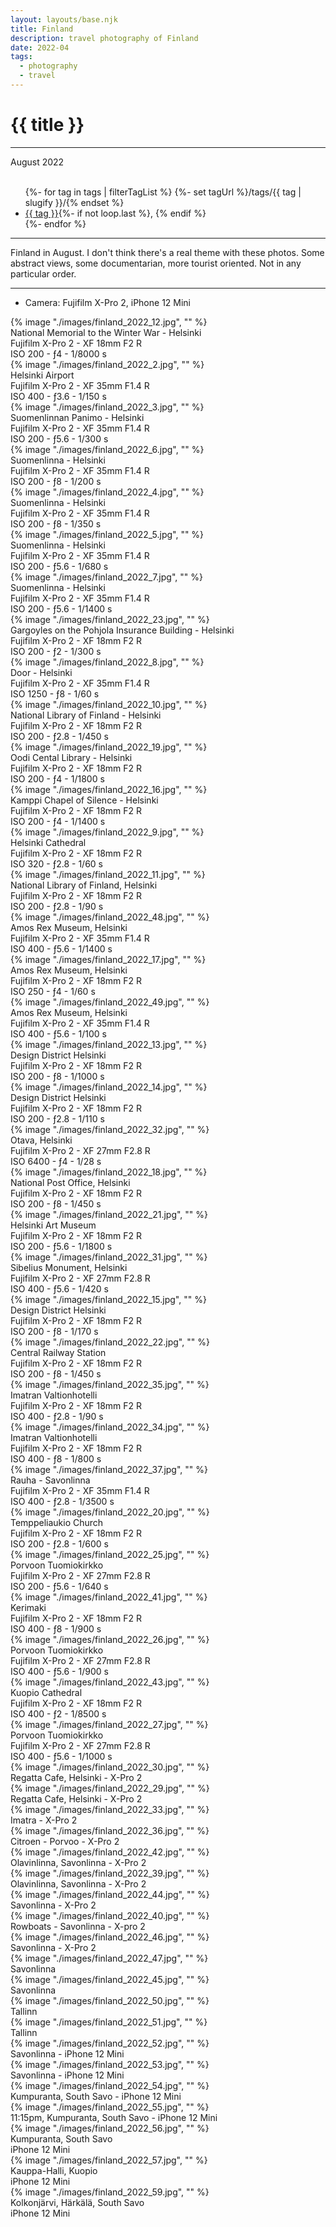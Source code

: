 ```yaml
---
layout: layouts/base.njk
title: Finland
description: travel photography of Finland
date: 2022-04
tags:
  - photography
  - travel
---
```


<div class="container">
	<div class="row">
		<div class="col-12 col-12-md col-4-lg">
			<h1>{{ title }}</h1>
			<hr>
			<time>August 2022</time>
			</br></br>
			<ul class="post-metadata">
				{%- for tag in tags | filterTagList %}
				{%- set tagUrl %}/tags/{{ tag | slugify }}/{% endset %}
				<li><a href="{{ tagUrl }}" class="post-tag">{{ tag }}</a>{%- if not loop.last %}, {% endif %}</li>
				{%- endfor %}
			</ul>
			<hr>
			<p>Finland in August. I don't think there's a real theme with these photos. Some abstract views, some documentarian, more tourist oriented. Not in any particular order.</p>
			<hr>
			<ul class="post-metadata">
			<li>Camera: Fujifilm X-Pro 2, iPhone 12 Mini</li>
			<ul>
		</div>
		<div class="col-12 col-1-md col-1-lg"></div>
			<div class="col">
			{% image "./images/finland_2022_12.jpg", "" %}
			<figcaption>National Memorial to the Winter War - Helsinki 
			</br> Fujifilm X-Pro 2 - XF 18mm F2 R </br> ISO 200 - ƒ4 - 1/8000 s</figcaption>
		</div>
	</div>
	<div class="row">
		<div class="col">
		{% image "./images/finland_2022_2.jpg", "" %}
		<figcaption>Helsinki Airport 
		</br> Fujifilm X-Pro 2 - XF 35mm F1.4 R </br> ISO 400 - ƒ3.6 - 1/150 s</figcaption>
		</div>
		<div class="col">
		{% image "./images/finland_2022_3.jpg", "" %}
		<figcaption>Suomenlinnan Panimo - Helsinki
		</br> Fujifilm X-Pro 2 - XF 35mm F1.4 R </br> ISO 200 - ƒ5.6 - 1/300 s</figcaption>
		</div>
		<div class="col">
		{% image "./images/finland_2022_6.jpg", "" %}
		<figcaption>Suomenlinna - Helsinki
		</br>Fujifilm X-Pro 2 - XF 35mm F1.4 R </br> ISO 200 - ƒ8 - 1/200 s</figcaption>
		</div>
	</div>
	<div class="row">
		<div class="col">
		{% image "./images/finland_2022_4.jpg", "" %}
		<figcaption>Suomenlinna - Helsinki
		</br>Fujifilm X-Pro 2 - XF 35mm F1.4 R </br> ISO 200 - ƒ8 - 1/350 s</figcaption>
		</div>
		<div class="col">
		{% image "./images/finland_2022_5.jpg", "" %}
		<figcaption>Suomenlinna - Helsinki
		</br> Fujifilm X-Pro 2 - XF 35mm F1.4 R </br> ISO 200 - ƒ5.6 - 1/680 s</figcaption>
		</div>
	</div>
	<div class="row">
		<div class="col">
		{% image "./images/finland_2022_7.jpg", "" %}
		<figcaption>Suomenlinna - Helsinki
		</br>Fujifilm X-Pro 2 - XF 35mm F1.4 R </br> ISO 200 - ƒ5.6 - 1/1400 s</figcaption>
		</div>
	</div>
	<div class="row">
		<div class="col">
		{% image "./images/finland_2022_23.jpg", "" %}
		<figcaption>Gargoyles on the Pohjola Insurance Building - Helsinki
		</br> Fujifilm X-Pro 2 - XF 18mm F2 R </br> ISO 200 - ƒ2 - 1/300 s</figcaption>
		</div>
		<div class="col">
		{% image "./images/finland_2022_8.jpg", "" %}
		<figcaption>Door - Helsinki
		</br> Fujifilm X-Pro 2 - XF 35mm F1.4 R </br> ISO 1250 - ƒ8 - 1/60 s</figcaption>
		</div>
	</div>
	<div class="row">
		<div class="col">
		{% image "./images/finland_2022_10.jpg", "" %}
		<figcaption>National Library of Finland - Helsinki
		</br> Fujifilm X-Pro 2 - XF 18mm F2 R </br> ISO 200 - ƒ2.8 - 1/450 s</figcaption>
		</div>
		<div class="col">
		{% image "./images/finland_2022_19.jpg", "" %}
		<figcaption>Oodi Cental Library - Helsinki
		</br> Fujifilm X-Pro 2 - XF 18mm F2 R </br> ISO 200 - ƒ4 - 1/1800 s</figcaption>
		</div>
		<div class="col">
		{% image "./images/finland_2022_16.jpg", "" %}
		<figcaption>Kamppi Chapel of Silence - Helsinki
		</br> Fujifilm X-Pro 2 - XF 18mm F2 R </br> ISO 200 - ƒ4 - 1/1400 s</figcaption>
		</div>
	</div>
	<div class="row">
		<div class="col">
		{% image "./images/finland_2022_9.jpg", "" %}
		<figcaption>Helsinki Cathedral
		</br> Fujifilm X-Pro 2 - XF 18mm F2 R </br> ISO 320 - ƒ2.8 - 1/60 s</figcaption>
		</div>
		<div class="col">
		{% image "./images/finland_2022_11.jpg", "" %}
		<figcaption>National Library of Finland, Helsinki
		</br> Fujifilm X-Pro 2 - XF 18mm F2 R </br> ISO 200 - ƒ2.8 - 1/90 s</figcaption>
		</div>
	</div>
	<div class="row">
		<div class="col">
		{% image "./images/finland_2022_48.jpg", "" %}
		<figcaption>Amos Rex Museum, Helsinki
		</br> Fujifilm X-Pro 2 - XF 35mm F1.4 R </br> ISO 400 - ƒ5.6 - 1/1400 s</figcaption>
		</div>
		<div class="col">
		{% image "./images/finland_2022_17.jpg", "" %}
		<figcaption>Amos Rex Museum, Helsinki
		</br> Fujifilm X-Pro 2 - XF 18mm F2 R </br> ISO 250 - ƒ4 - 1/60 s</figcaption>
		</div>
		<div class="col">
		{% image "./images/finland_2022_49.jpg", "" %}
		<figcaption>Amos Rex Museum, Helsinki
		</br> Fujifilm X-Pro 2 - XF 35mm F1.4 R </br> ISO 400 - ƒ5.6 - 1/100 s</figcaption>
		</div>
	</div>
	<div class="row">
		<div class="col">
		{% image "./images/finland_2022_13.jpg", "" %}
		<figcaption>Design District Helsinki
		</br> Fujifilm X-Pro 2 - XF 18mm F2 R </br> ISO 200 - ƒ8 - 1/1000 s</figcaption>
		</div>
		<div class="col">
		{% image "./images/finland_2022_14.jpg", "" %}
		<figcaption>Design District Helsinki
		</br> Fujifilm X-Pro 2 - XF 18mm F2 R </br> ISO 200 - ƒ2.8 - 1/110 s</figcaption>
		</div>
	</div>
	<div class="row">
		<div class="col">
		{% image "./images/finland_2022_32.jpg", "" %}
		<figcaption>Otava, Helsinki
		</br> Fujifilm X-Pro 2 - XF 27mm F2.8 R </br> ISO 6400 - ƒ4 - 1/28 s</figcaption>
		</div>
		<div class="col">
		{% image "./images/finland_2022_18.jpg", "" %}
		<figcaption>National Post Office, Helsinki
		</br> Fujifilm X-Pro 2 - XF 18mm F2 R </br> ISO 200 - ƒ8 - 1/450 s</figcaption>
		</div>
		<div class="col">
		{% image "./images/finland_2022_21.jpg", "" %}
		<figcaption>Helsinki Art Museum
		</br> Fujifilm X-Pro 2 - XF 18mm F2 R </br> ISO 200 - ƒ5.6 - 1/1800 s</figcaption>
		</div>
	</div>
	<div class="row">
		<div class="col">
		{% image "./images/finland_2022_31.jpg", "" %}
		<figcaption>Sibelius Monument, Helsinki
		</br>Fujifilm X-Pro 2 - XF 27mm F2.8 R</br>ISO 400 - ƒ5.6 - 1/420 s</figcaption>
		</div>
	</div>
	<div class="row">
		<div class="col">
		{% image "./images/finland_2022_15.jpg", "" %}
		<figcaption>Design District Helsinki
		</br>Fujifilm X-Pro 2 - XF 18mm F2 R</br>ISO 200 - ƒ8 - 1/170 s</figcaption>
		</div>
		<div class="col">
		{% image "./images/finland_2022_22.jpg", "" %}
		<figcaption>Central Railway Station
		</br>Fujifilm X-Pro 2 - XF 18mm F2 R</br>ISO 200 - ƒ8 - 1/450 s</figcaption>
		</div>
	</div>
	<div class="row">
		<div class="col">
		{% image "./images/finland_2022_35.jpg", "" %}
		<figcaption>Imatran Valtionhotelli
		</br>Fujifilm X-Pro 2 - XF 18mm F2 R</br>ISO 400 - ƒ2.8 - 1/90 s</figcaption>
		</div>
		<div class="col">
		{% image "./images/finland_2022_34.jpg", "" %}
		<figcaption>Imatran Valtionhotelli
		</br>Fujifilm X-Pro 2 - XF 18mm F2 R</br>ISO 400 - ƒ8 - 1/800 s</figcaption>
		</div>
		<div class="col">
		{% image "./images/finland_2022_37.jpg", "" %}
		<figcaption>Rauha - Savonlinna
		</br>Fujifilm X-Pro 2 - XF 35mm F1.4 R</br>ISO 400 - ƒ2.8 - 1/3500 s</figcaption>
		</div>
	</div>
	<div class="row">
		<div class="col">
		{% image "./images/finland_2022_20.jpg", "" %}
		<figcaption>Temppeliaukio Church
		</br>Fujifilm X-Pro 2 - XF 18mm F2 R</br>ISO 200 - ƒ2.8 - 1/600 s</figcaption>
		</div>
		<div class="col">
		{% image "./images/finland_2022_25.jpg", "" %}
		<figcaption>Porvoon Tuomiokirkko
		</br>Fujifilm X-Pro 2 - XF 27mm F2.8 R</br>ISO 200 - ƒ5.6 - 1/640 s</figcaption>
		</div>
	</div>
	<div class="row">
		<div class="col">
		{% image "./images/finland_2022_41.jpg", "" %}
		<figcaption>Kerimaki
		</br>Fujifilm X-Pro 2 - XF 18mm F2 R</br>ISO 400 - ƒ8 - 1/900 s</figcaption>
		</div>
	</div>
	<div class="row">
		<div class="col">
		{% image "./images/finland_2022_26.jpg", "" %}
		<figcaption>Porvoon Tuomiokirkko
		</br>Fujifilm X-Pro 2 - XF 27mm F2.8 R</br>ISO 400 - ƒ5.6 - 1/900 s</figcaption>
		</div>
		<div class="col">
		{% image "./images/finland_2022_43.jpg", "" %}
		<figcaption>Kuopio Cathedral
		</br>Fujifilm X-Pro 2 - XF 18mm F2 R</br>ISO 400 - ƒ2 - 1/8500 s</figcaption>
		</div>
		<div class="col">
		{% image "./images/finland_2022_27.jpg", "" %}
		<figcaption>Porvoon Tuomiokirkko
		</br>Fujifilm X-Pro 2 - XF 27mm F2.8 R</br>ISO 400 - ƒ5.6 - 1/1000 s</figcaption>
		</div>
	</div>
	<div class="row">
		<div class="col-12 col-12-md col-1-lg"></div>
		<div class="col">	
		{% image "./images/finland_2022_30.jpg", "" %}
		<figcaption>Regatta Cafe, Helsinki - X-Pro 2</figcaption>
		</div>
		<div class="col">
		{% image "./images/finland_2022_29.jpg", "" %}
		<figcaption>Regatta Cafe, Helsinki - X-Pro 2</figcaption>
		</div>
		<div class="col-12 col-12-md col-1-lg"></div>
	</div>
	<div class="row">
		<div class="col-12 col-12-md col-1-lg"></div>
		<div class="col">
		{% image "./images/finland_2022_33.jpg", "" %}
		<figcaption>Imatra - X-Pro 2</figcaption>
		</div>
		<div class="col">
		{% image "./images/finland_2022_36.jpg", "" %}
		<figcaption>Citroen - Porvoo - X-Pro 2</figcaption>
		</div>
		<div class="col-12 col-12-md col-1-lg"></div>
	</div>
	<div class="row">
		<div class="col">
		{% image "./images/finland_2022_42.jpg", "" %}
		<figcaption>Olavinlinna, Savonlinna - X-Pro 2</figcaption>
		</div>
	</div>
	<div class="row">
		<div class="col-12 col-12-md col-1-lg"></div>
		<div class="col">
		{% image "./images/finland_2022_39.jpg", "" %}
		<figcaption>Olavinlinna, Savonlinna - X-Pro 2</figcaption>
		</div>
		<div class="col-12 col-12-md col-1-lg"></div>
	</div>
	<div class="row">
		<div class="col-12 col-12-md col-1-lg"></div>
		<div class="col">
		{% image "./images/finland_2022_44.jpg", "" %}
		<figcaption>Savonlinna - X-Pro 2</figcaption>
		</div>
		<div class="col">
		{% image "./images/finland_2022_40.jpg", "" %}
		<figcaption>Rowboats - Savonlinna - X-pro 2</figcaption>
		</div>
		<div class="col">
		{% image "./images/finland_2022_46.jpg", "" %}
		<figcaption>Savonlinna - X-Pro 2</figcaption>
		</div>
		<div class="col-12 col-12-md col-1-lg"></div>
	</div>
	<div class="row">
		<div class="col-12 col-12-md col-1-lg"></div>
		<div class="col">
		{% image "./images/finland_2022_47.jpg", "" %}
		<figcaption>Savonlinna</figcaption>
		</div>
		<div class="col">
		{% image "./images/finland_2022_45.jpg", "" %}
		<figcaption>Savonlinna</figcaption>
		</div>
		<div class="col-12 col-12-md col-1-lg"></div>
	</div>
	<div class="row">
		<div class="col-12 col-12-md col-1-lg"></div>
		<div class="col">
		{% image "./images/finland_2022_50.jpg", "" %}
		<figcaption>Tallinn</figcaption>
		</div>
		<div class="col">
		{% image "./images/finland_2022_51.jpg", "" %}
		<figcaption>Tallinn</figcaption>
		</div>
		<div class="col">
		{% image "./images/finland_2022_52.jpg", "" %}
		<figcaption>Savonlinna - iPhone 12 Mini</figcaption>
		</div>
		<div class="col-12 col-12-md col-1-lg"></div>
	</div>
	<div class="row">
		<div class="col-12 col-12-md col-1-lg"></div>
		<div class="col">
		{% image "./images/finland_2022_53.jpg", "" %}
		<figcaption>Savonlinna - iPhone 12 Mini</figcaption>
		</div>
		<div class="col">
		{% image "./images/finland_2022_54.jpg", "" %}
		<figcaption>Kumpuranta, South Savo - iPhone 12 Mini</figcaption>
		</div>
		<div class="col">
		{% image "./images/finland_2022_55.jpg", "" %}
		<figcaption>11:15pm, Kumpuranta, South Savo - iPhone 12 Mini</figcaption>
		</div>
		<div class="col-12 col-12-md col-1-lg"></div>
	</div>
	<div class="row">
		<div class="col-12 col-12-md col-1-lg"></div>
		<div class="col">
		{% image "./images/finland_2022_56.jpg", "" %}
		<figcaption>Kumpuranta, South Savo
		</br>iPhone 12 Mini</figcaption>
		</div>
		<div class="col">
		{% image "./images/finland_2022_57.jpg", "" %}
		<figcaption>Kauppa-Halli, Kuopio
		</br>iPhone 12 Mini</figcaption>
		</div>
		<div class="col-12 col-12-md col-1-lg"></div>
	</div>
	<div class="row">
		<div class="col-12 col-12-md col-1-lg"></div>
		<div class="col">
		{% image "./images/finland_2022_59.jpg", "" %}
		<figcaption>Kolkonjärvi, Härkälä, South Savo
		</br>iPhone 12 Mini</figcaption>
		</div>
		<div class="col-12 col-12-md col-1-lg"></div>
	</div>
</div>
